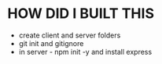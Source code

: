 # HOW DID I BUILT THIS

- create client and server folders
- git init and gitignore
- in server - npm init -y and install express
